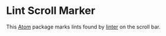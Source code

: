 # Lint Scroll Marker

This [Atom](https://atom.io/) package marks lints found by [linter](https://atom.io/packages/linter) on the scroll bar.
